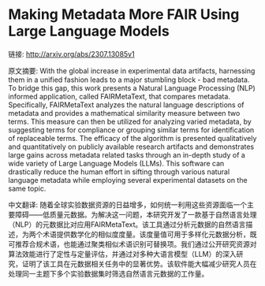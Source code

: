 # Making Metadata More FAIR Using Large Language Models

链接: http://arxiv.org/abs/2307.13085v1

原文摘要:
With the global increase in experimental data artifacts, harnessing them in a
unified fashion leads to a major stumbling block - bad metadata. To bridge this
gap, this work presents a Natural Language Processing (NLP) informed
application, called FAIRMetaText, that compares metadata. Specifically,
FAIRMetaText analyzes the natural language descriptions of metadata and
provides a mathematical similarity measure between two terms. This measure can
then be utilized for analyzing varied metadata, by suggesting terms for
compliance or grouping similar terms for identification of replaceable terms.
The efficacy of the algorithm is presented qualitatively and quantitatively on
publicly available research artifacts and demonstrates large gains across
metadata related tasks through an in-depth study of a wide variety of Large
Language Models (LLMs). This software can drastically reduce the human effort
in sifting through various natural language metadata while employing several
experimental datasets on the same topic.

中文翻译:
随着全球实验数据资源的日益增多，如何统一利用这些资源面临一个主要障碍——低质量元数据。为解决这一问题，本研究开发了一款基于自然语言处理（NLP）的元数据比对应用FAIRMetaText。该工具通过分析元数据的自然语言描述，为两个术语提供数学化的相似度度量。该度量值可用于多样化元数据分析，既可推荐合规术语，也能通过聚类相似术语识别可替换项。我们通过公开研究资源对算法效能进行了定性与定量评估，并通过对多种大语言模型（LLM）的深入研究，证明了该工具在元数据相关任务中的显著优势。该软件能大幅减少研究人员在处理同一主题下多个实验数据集时筛选自然语言元数据的工作量。
